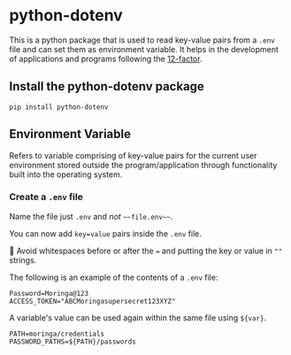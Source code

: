 # python-dotenv

This is a python package that is used to read key-value pairs from a `.env` file and can set them as environment variable. 
It helps in the development of applications and programs following the [12-factor](http://12factor.net/).

## Install the python-dotenv package
```
pip install python-dotenv
```

## Environment Variable
Refers to variable comprising of key-value pairs for the current user environment stored outside the program/application through functionality built into the operating system.

### Create a `.env` file

Name the file just `.env` and *not* `~~file.env~~`.

You can now add `key=value` pairs inside the `.env` file.

📝 Avoid whitespaces before or after the `=` and putting the key or value in `""` strings.

The following is an example of the contents of a `.env` file:

```
Password=Moringa@123
ACCESS_TOKEN="ABCMoringasupersecret123XYZ"
```

A variable's value can be used again within the same file using `${var}`.

```
PATH=moringa/credentials
PASSWORD_PATHS=${PATH}/passwords
```
